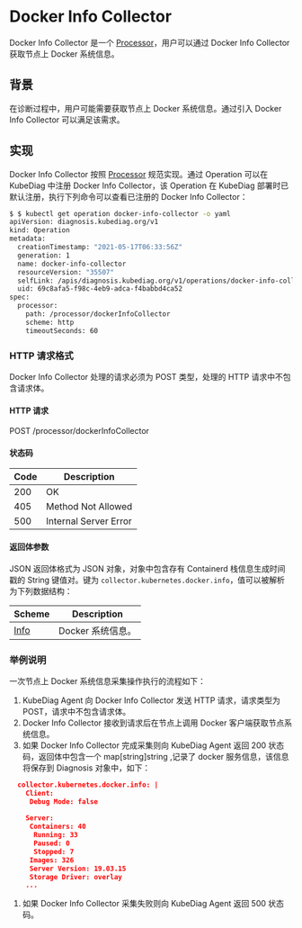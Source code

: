 # Docker Info Collector

Docker Info Collector 是一个 [Processor](../design/processor.md)，用户可以通过 Docker Info Collector 获取节点上 Docker 系统信息。

## 背景

在诊断过程中，用户可能需要获取节点上 Docker 系统信息。通过引入 Docker Info Collector 可以满足该需求。

## 实现

Docker Info Collector 按照 [Processor](../design/processor.md) 规范实现。通过 Operation 可以在 KubeDiag 中注册 Docker Info Collector，该 Operation 在 KubeDiag 部署时已默认注册，执行下列命令可以查看已注册的 Docker Info Collector：

```bash
$ $ kubectl get operation docker-info-collector -o yaml
apiVersion: diagnosis.kubediag.org/v1
kind: Operation
metadata:
  creationTimestamp: "2021-05-17T06:33:56Z"
  generation: 1
  name: docker-info-collector
  resourceVersion: "35507"
  selfLink: /apis/diagnosis.kubediag.org/v1/operations/docker-info-collector
  uid: 69c8afa5-f98c-4eb9-adca-f4babbd4ca52
spec:
  processor:
    path: /processor/dockerInfoCollector
    scheme: http
    timeoutSeconds: 60
```

### HTTP 请求格式

Docker Info Collector 处理的请求必须为 POST 类型，处理的 HTTP 请求中不包含请求体。

#### HTTP 请求

POST /processor/dockerInfoCollector

#### 状态码

| Code | Description |
|-|-|
| 200 | OK |
| 405 | Method Not Allowed |
| 500 | Internal Server Error |

#### 返回体参数

JSON 返回体格式为 JSON 对象，对象中包含存有 Containerd 栈信息生成时间戳的 String 键值对。键为 `collector.kubernetes.docker.info`，值可以被解析为下列数据结构：

| Scheme | Description |
|-|-|
| [Info](https://github.com/moby/moby/blob/v19.03.15/api/types/types.go#L147) | Docker 系统信息。 |

### 举例说明

一次节点上 Docker 系统信息采集操作执行的流程如下：

1. KubeDiag Agent 向 Docker Info Collector 发送 HTTP 请求，请求类型为 POST，请求中不包含请求体。
1. Docker Info Collector 接收到请求后在节点上调用 Docker 客户端获取节点系统信息。
1. 如果 Docker Info Collector 完成采集则向 KubeDiag Agent 返回 200 状态码，返回体中包含一个 map[string]string  ,记录了 docker 服务信息，该信息将保存到 Diagnosis 对象中，如下：

```json
  collector.kubernetes.docker.info: |
    Client:
     Debug Mode: false
    
    Server:
     Containers: 40
      Running: 33
      Paused: 0
      Stopped: 7
     Images: 326
     Server Version: 19.03.15
     Storage Driver: overlay
    ...

```

1. 如果 Docker Info Collector 采集失败则向 KubeDiag Agent 返回 500 状态码。
